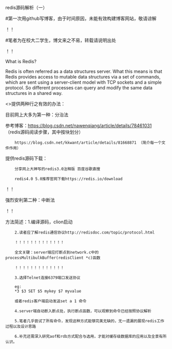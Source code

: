 redis源码解析（一）

#第一次用github写博客，由于时间原因，未能有效构建博客网站，敬请谅解

！！

#笔者为在校大二学生，博文来之不易，转载请说明出处

！！

What is Redis?

Redis is often referred as a data structures server. What this means is that Redis provides access to mutable data structures via a set of commands, which are sent using a server-client model with TCP sockets and a simple protocol. So different processes can query and modify the same data structures in a shared way.

<>提供两种行之有效的办法：

目前网上大多为第一种：分治法

参考博客：https://blog.csdn.net/nawenqiang/article/details/78461031 （redis源码阅读步骤，其中按块划分）

        https://blog.csdn.net/kkwant/article/details/81668871 （简介每一个文件作用）
        
提供redis源码下载：

        分享网上大神写的redis3.0注释版 百度谷歌直搜
        
        redis4.0 5.0推荐官网下载https://redis.io/download
        
！！        

强烈安利第二种：中断法

！！

方法简述：1.编译源码，clion启动

        2.读者应了解redis通信协议http://redisdoc.com/topic/protocol.html
        
        ！！！！！！！！！！！！！
        
        全文关键：server端应打断点到network.c中的processMultibulkBuffer(redisClient *c)函数
        
        ！！！！！！！！！！！！！
        
        3.选择Telnet连接6379端口发送协议
        
        eg:
        *3 $3 SET $5 mykey $7 myvalue
        
        或者redis客户端启动发送set a 1 命令
        
        4.server端自动断入断点处，执行断点函数，可以观察到命令已经按照协议解析
        
        5.笔者几乎尝试了所有命令，发现这种方式能够完美无缺的，无一遗漏的展现redis工作过程以及设计思路
        
        6.补充还需深入研究aof和rdb方式配合与选用，才能对缓存级数据库的应用以及全景有所认识。
